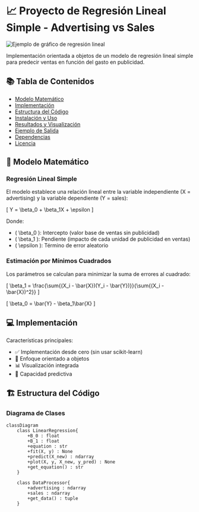 # 📈 Proyecto de Regresión Lineal Simple - Advertising vs Sales

![Ejemplo de gráfico de regresión lineal](https://miro.medium.com/max/1400/1*T2lYnNIx5wW8PJq7LNT7Jw.png)

Implementación orientada a objetos de un modelo de regresión lineal simple para predecir ventas en función del gasto en publicidad.

## 📚 Tabla de Contenidos
- [Modelo Matemático](#-modelo-matemático)
- [Implementación](#-implementación)
- [Estructura del Código](#-estructura-del-código)
- [Instalación y Uso](#-instalación-y-uso)
- [Resultados y Visualización](#-resultados-y-visualización)
- [Ejemplo de Salida](#-ejemplo-de-salida)
- [Dependencias](#-dependencias)
- [Licencia](#-licencia)

## 🔢 Modelo Matemático

### Regresión Lineal Simple
El modelo establece una relación lineal entre la variable independiente (X = advertising) y la variable dependiente (Y = sales):

\[ Y = \beta_0 + \beta_1X + \epsilon \]

Donde:
- \( \beta_0 \): Intercepto (valor base de ventas sin publicidad)
- \( \beta_1 \): Pendiente (impacto de cada unidad de publicidad en ventas)
- \( \epsilon \): Término de error aleatorio

### Estimación por Mínimos Cuadrados
Los parámetros se calculan para minimizar la suma de errores al cuadrado:

\[ \beta_1 = \frac{\sum{(X_i - \bar{X})(Y_i - \bar{Y})}}{\sum{(X_i - \bar{X})^2}} \]

\[ \beta_0 = \bar{Y} - \beta_1\bar{X} \]

## 💻 Implementación

Características principales:
- ✅ Implementación desde cero (sin usar scikit-learn)
- 🧠 Enfoque orientado a objetos
- 📊 Visualización integrada
- 🔮 Capacidad predictiva

## 🏗️ Estructura del Código

### Diagrama de Clases
```mermaid
classDiagram
    class LinearRegression{
        +B_0 : float
        +B_1 : float
        +equation : str
        +fit(X, y) : None
        +predict(X_new) : ndarray
        +plot(X, y, X_new, y_pred) : None
        +get_equation() : str
    }
    
    class DataProcessor{
        +advertising : ndarray
        +sales : ndarray
        +get_data() : tuple
    }

